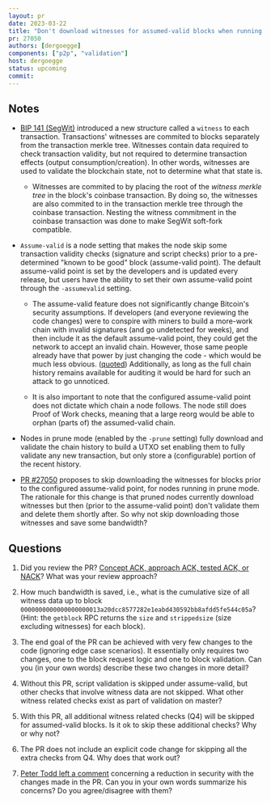 ```yaml
---
layout: pr
date: 2023-03-22
title: "Don't download witnesses for assumed-valid blocks when running in prune mode"
pr: 27050
authors: [dergoegge]
components: ["p2p", "validation"]
host: dergoegge
status: upcoming
commit:
---
```


## Notes

- [BIP 141
  (SegWit)](https://github.com/bitcoin/bips/blob/master/bip-0141.mediawiki)
  introduced a new structure called a `witness` to each transaction.
  Transactions' witnesses are commited to blocks separately from the
  transaction merkle tree. Witnesses contain data required to check transaction
  validity, but not required to determine transaction effects (output
  consumption/creation). In other words, witnesses are used to validate the
  blockchain state, not to determine what that state is.

  - Witnesses are commited to by placing the root of the *witness merkle tree* in
    the block's coinbase transaction. By doing so, the witnesses are also commited to
    in the transaction merkle tree through the coinbase transaction. Nesting the
    witness commitment in the coinbase transaction was done to make SegWit
    soft-fork compatible.

- `Assume-valid` is a node setting that makes the node skip some transaction
  validity checks (signature and script checks) prior to a pre-determined
  "known to be good" block (assume-valid point). The default assume-valid point
  is set by the developers and is updated every release, but users have the
  ability to set their own assume-valid point through the `-assumevalid`
  setting.

  - The assume-valid feature does not significantly change Bitcoin's security
    assumptions. If developers (and everyone reviewing the code changes) were
    to conspire with miners to build a more-work chain with invalid signatures
    (and go undetected for weeks), and then include it as the default
    assume-valid point, they could get the network to accept an invalid chain.
    However, those same people already have that power by just changing the
    code - which would be much less obvious.
    ([quoted](https://bitcoin.stackexchange.com/questions/59940/what-are-the-trust-assumptions-in-assumed-valid-in-bitcoin-core-0-14))
    Additionally, as long as the full chain history remains available for
    auditing it would be hard for such an attack to go unnoticed.

  - It is also important to note that the configured assume-valid point does not
    dictate which chain a node follows. The node still does
    Proof of Work checks, meaning that a large reorg would be able
    to orphan (parts of) the assumed-valid chain.

- Nodes in prune mode (enabled by the `-prune` setting) fully download and
  validate the chain history to build a UTXO set enabling them to fully
  validate any new transaction, but only store a (configurable) portion of the
  recent history.

- [PR #27050](https://github.com/bitcoin/bitcoin/pull/27050) proposes to skip
  downloading the witnesses for blocks prior to the configured assume-valid
  point, for nodes running in prune mode. The rationale for this change is that
  pruned nodes currently download witnesses but then (prior to the assume-valid
  point) don't validate them and delete them shortly after. So why not skip
  downloading those witnesses and save some bandwidth?

## Questions

1. Did you review the PR? [Concept ACK, approach ACK, tested ACK, or
   NACK](https://github.com/bitcoin/bitcoin/blob/master/CONTRIBUTING.md#peer-review)?
   What was your review approach?

2. How much bandwidth is saved, i.e.,
   what is the cumulative size of all witness data up to block
   `0000000000000000000013a20dcc8577282e1eabd430592bb8afdd5fe544c05a`? (Hint:
   the `getblock` RPC returns the `size` and `strippedsize` (size excluding
   witnesses) for each block).

3. The end goal of the PR can be achieved with very few changes to the code
   (ignoring edge case scenarios). It essentially only requires two changes,
   one to the block request logic and one to block validation. Can you (in your
   own words) describe these two changes in more detail?

4. Without this PR, script validation is skipped under assume-valid, but other
   checks that involve witness data are not skipped. What other witness related
   checks exist as part of validation on master?

5. With this PR, all additional witness related checks (Q4) will be skipped for
   assumed-valid blocks. Is it ok to skip these additional checks? Why or why not?

6. The PR does not include an explicit code change for skipping all the extra
   checks from Q4. Why does that work out?

7. [Peter Todd left a
   comment](https://github.com/bitcoin/bitcoin/pull/27050#issuecomment-1423474935)
   concerning a reduction in security with the changes made in the PR. Can you
   in your own words summarize his concerns? Do you agree/disagree with them?

<!-- TODO: After meeting, uncomment and add meeting log between the irc tags
## Meeting Log

{% irc %}
{% endirc %}
-->
